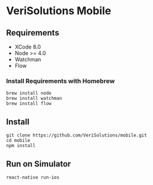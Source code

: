 # VeriSolutions Mobile
## Requirements
- XCode 8.0
- Node >= 4.0
- Watchman
- Flow

### Install Requirements with Homebrew

```
brew install node
brew install watchman
brew install flow
```

## Install

```
git clone https://github.com/VeriSolutions/mobile.git
cd mobile
npm install
```

##  Run on Simulator
```
react-native run-ios
```
